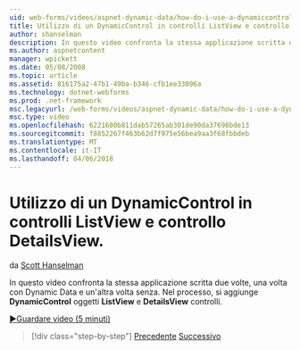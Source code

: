 ```yaml
---
uid: web-forms/videos/aspnet-dynamic-data/how-do-i-use-a-dynamiccontrol-in-listview-and-detailsview-controls
title: Utilizzo di un DynamicControl in controlli ListView e controllo DetailsView. | Microsoft Docs
author: shanselman
description: In questo video confronta la stessa applicazione scritta due volte, una volta con Dynamic Data e un'altra volta senza. Nel processo di DynamicControl oggetti aggiunti al controllo ListView un...
ms.author: aspnetcontent
manager: wpickett
ms.date: 05/08/2008
ms.topic: article
ms.assetid: 816175a2-47b1-49ba-b346-cfb1ee33096a
ms.technology: dotnet-webforms
ms.prod: .net-framework
msc.legacyurl: /web-forms/videos/aspnet-dynamic-data/how-do-i-use-a-dynamiccontrol-in-listview-and-detailsview-controls
msc.type: video
ms.openlocfilehash: 6221600b811dab57265ab301de90da37698bde13
ms.sourcegitcommit: f8852267f463b62d7f975e56bea9aa3f68fbbdeb
ms.translationtype: MT
ms.contentlocale: it-IT
ms.lasthandoff: 04/06/2018
---
```

<a name="how-do-i-use-a-dynamiccontrol-in-listview-and-detailsview-controls"></a>Utilizzo di un DynamicControl in controlli ListView e controllo DetailsView.
====================
da [Scott Hanselman](https://github.com/shanselman)

In questo video confronta la stessa applicazione scritta due volte, una volta con Dynamic Data e un'altra volta senza. Nel processo, si aggiunge **DynamicControl** oggetti **ListView** e **DetailsView** controlli.

[&#9654;Guardare video (5 minuti)](https://channel9.msdn.com/Blogs/ASP-NET-Site-Videos/how-do-i-use-a-dynamiccontrol-in-listview-and-detailsview-controls)

> [!div class="step-by-step"]
> [Precedente](how-do-i-display-unknown-datatypes.md)
> [Successivo](getting-started-with-dynamic-data.md)
